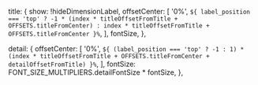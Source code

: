 title: {
  show: !hideDimensionLabel,
  offsetCenter: [
    '0%',
    `${
      label_position === 'top'
        ? -1 * (index * titleOffsetFromTitle + OFFSETS.titleFromCenter)
        : index * titleOffsetFromTitle + OFFSETS.titleFromCenter
    }%`,
  ],
  fontSize,
},



detail: {
  offsetCenter: [
    '0%',
    `${
      (label_position === 'top'
        ? -1
        : 1) *
      (index * titleOffsetFromTitle +
        OFFSETS.titleFromCenter +
        detailOffsetFromTitle)
    }%`,
  ],
  fontSize: FONT_SIZE_MULTIPLIERS.detailFontSize * fontSize,
},

